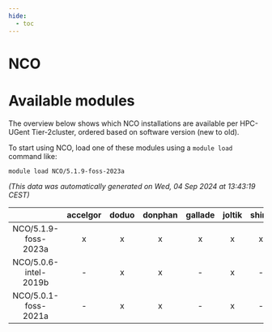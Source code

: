 ```yaml
---
hide:
  - toc
---
```


NCO
===

# Available modules


The overview below shows which NCO installations are available per HPC-UGent Tier-2cluster, ordered based on software version (new to old).

To start using NCO, load one of these modules using a `module load` command like:

```shell
module load NCO/5.1.9-foss-2023a
```

*(This data was automatically generated on Wed, 04 Sep 2024 at 13:43:19 CEST)*  

| |accelgor|doduo|donphan|gallade|joltik|shinx|skitty|
| :---: | :---: | :---: | :---: | :---: | :---: | :---: | :---: |
|NCO/5.1.9-foss-2023a|x|x|x|x|x|x|x|
|NCO/5.0.6-intel-2019b|-|x|x|-|x|-|x|
|NCO/5.0.1-foss-2021a|-|x|x|-|x|-|x|
